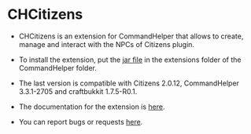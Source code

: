 CHCitizens
========

- CHCitizens is an extension for CommandHelper that allows to create, manage and interact with the NPCs of Citizens plugin.

- To install the extension, put the [jar file](http://ci.nixium.com/job/CHCitizens/) in the extensions folder of the CommandHelper folder.
 
- The last version is compatible with Citizens 2.0.12, CommandHelper 3.3.1-2705 and craftbukkit 1.7.5-R0.1.

- The documentation for the extension is [here](https://github.com/Hekta/CHCitizens/blob/master/documentation/Documentation.md).

- You can report bugs or requests [here](https://github.com/Hekta/CHCitizens/issues).